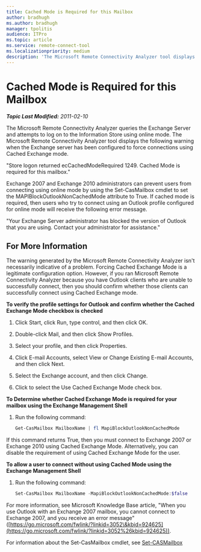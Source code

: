 ```yaml
---
title: Cached Mode is Required for this Mailbox
author: bradhugh
ms.author: bradhugh
manager: tpolitis
audience: ITPro 
ms.topic: article 
ms.service: remote-connect-tool
ms.localizationpriority: medium
description: 'The Microsoft Remote Connectivity Analyzer tool displays the following warning when the Exchange server has been configured to force connections using Cached Exchange mode: "Store logon returned ecCachedModeRequired 1249. Cached Mode is required for this mailbox."'
---
```



# Cached Mode is Required for this Mailbox

_**Topic Last Modified:** 2011-02-10_

The Microsoft Remote Connectivity Analyzer queries the Exchange Server and attempts to log on to the Information Store using online mode. The Microsoft Remote Connectivity Analyzer tool displays the following warning when the Exchange server has been configured to force connections using Cached Exchange mode.

"Store logon returned ecCachedModeRequired 1249. Cached Mode is required for this mailbox."

Exchange 2007 and Exchange 2010 administrators can prevent users from connecting using online mode by using the Set-CasMailbox cmdlet to set the MAPIBlockOutlookNonCachedMode attribute to True. If cached mode is required, then users who try to connect using an Outlook profile configured for online mode will receive the following error message.

"Your Exchange Server administrator has blocked the version of Outlook that you are using. Contact your administrator for assistance."

<div>

## For More Information

The warning generated by the Microsoft Remote Connectivity Analyzer isn't necessarily indicative of a problem. Forcing Cached Exchange Mode is a legitimate configuration option. However, if you ran Microsoft Remote Connectivity Analyzer because you have Outlook clients who are unable to successfully connect, then you should confirm whether those clients can successfully connect using Cached Exchange mode.

**To verify the profile settings for Outlook and confirm whether the Cached Exchange Mode checkbox is checked**

1.  Click Start, click Run, type control, and then click OK.

2.  Double-click Mail, and then click Show Profiles.

3.  Select your profile, and then click Properties.

4.  Click E-mail Accounts, select View or Change Existing E-mail Accounts, and then click Next.

5.  Select the Exchange account, and then click Change.

6.  Click to select the Use Cached Exchange Mode check box.

**To Determine whether Cached Exchange Mode is required for your mailbox using the Exchange Management Shell**

1.  Run the following command:
    
    ```powershell
    Get-CasMailbox MailboxName | fl MapiBlockOutlookNonCachedMode
    ```

If this command returns True, then you must connect to Exchange 2007 or Exchange 2010 using Cached Exchange Mode. Alternatively, you can disable the requirement of using Cached Exchange Mode for the user.

**To allow a user to connect without using Cached Mode using the Exchange Management Shell**

1.  Run the following command:
   
    ```powershell 
    Set-CasMailbox MailboxName -MapiBlockOutlookNonCachedMode:$false
    ```

For more information, see Microsoft Knowledge Base article, "When you use Outlook with an Exchange 2007 mailbox, you cannot connect to Exchange 2007, and you receive an error message" ([https://go.microsoft.com/fwlink/?linkid=3052\&kbid=924625](https://go.microsoft.com/fwlink/?linkid=3052%26kbid=924625)).

For information about the Set-CasMailbox cmdlet, see [Set-CASMailbox](https://technet.microsoft.com/library/bb125264.aspx)




